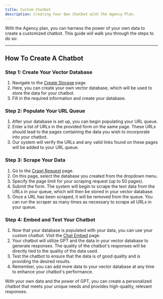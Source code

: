 ```yaml
---
title: Custom Chatbot
description: Creating Your Own Chatbot with the Agency Plan.
---
```


With the Agency plan, you can harness the power of your own data to create a customized chatbot. This guide will walk you through the steps to do so:

---

## **How To Create A Chatbot**

### **Step 1: Create Your Vector Database**

1. Navigate to the [Create Storage](https://idreamofai.com/create-storage) page.
2. Here, you can create your own vector database, which will be used to store the data for your chatbot.
3. Fill in the required information and create your database.

### **Step 2: Populate Your URL Queue**

1. After your database is set up, you can begin populating your URL queue.
2. Enter a list of URLs in the provided form on the same page. These URLs should lead to the pages containing the data you wish to incorporate into your chatbot.
3. Our system will verify the URLs and any valid links found on these pages will be added to your URL queue.

### **Step 3: Scrape Your Data**

1. Go to the [Crawl Request](https://idreamofai.com/crawl-request) page.
2. On this page, select the database you created from the dropdown menu.
3. Specify the page limit for your scraping request (up to 50 pages).
4. Submit the form. The system will begin to scrape the text data from the URLs in your queue, which will then be stored in your vector database.
5. Once a URL has been scraped, it will be removed from the queue. You can run the scraper as many times as necessary to scrape all URLs in your queue.

### **Step 4: Embed and Test Your Chatbot**

1. Now that your database is populated with your data, you can use your custom chatbot. Visit the [Chat Embed](https://idreamofai.com/chat-embed) page.
2. Your chatbot will utilize GPT and the data in your vector database to generate responses. The quality of the chatbot's responses will be directly tied to the quality of the data used.
3. Test the chatbot to ensure that the data is of good quality and is providing the desired results.
4. Remember, you can add more data to your vector database at any time to enhance your chatbot's performance.

With your own data and the power of GPT, you can create a personalized chatbot that meets your unique needs and provides high-quality, relevant responses.